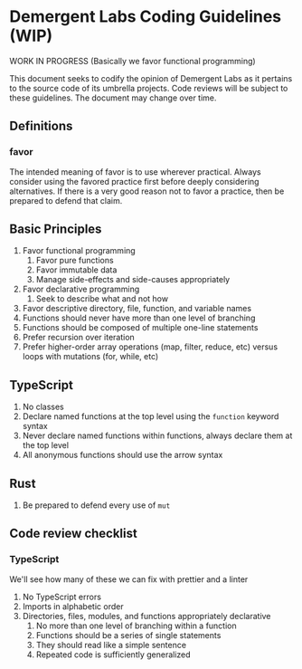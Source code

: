 # Demergent Labs Coding Guidelines (WIP)

WORK IN PROGRESS (Basically we favor functional programming)

This document seeks to codify the opinion of Demergent Labs as it pertains to the source code of its umbrella projects. Code reviews will be subject to these guidelines. The document may change over time.

## Definitions

### favor

The intended meaning of favor is to use wherever practical. Always consider using the favored practice first before deeply considering alternatives. If there is a very good reason not to favor a practice, then be prepared to defend that claim.

## Basic Principles

1. Favor functional programming
    1. Favor pure functions
    2. Favor immutable data
    3. Manage side-effects and side-causes appropriately
2. Favor declarative programming
    1. Seek to describe what and not how
3. Favor descriptive directory, file, function, and variable names
4. Functions should never have more than one level of branching
5. Functions should be composed of multiple one-line statements
6. Prefer recursion over iteration
7. Prefer higher-order array operations (map, filter, reduce, etc) versus loops with mutations (for, while, etc)

## TypeScript

1. No classes
2. Declare named functions at the top level using the `function` keyword syntax
3. Never declare named functions within functions, always declare them at the top level
4. All anonymous functions should use the arrow syntax

## Rust

1. Be prepared to defend every use of `mut`

## Code review checklist

### TypeScript

We'll see how many of these we can fix with prettier and a linter

1. No TypeScript errors
2. Imports in alphabetic order
3. Directories, files, modules, and functions appropriately declarative
    1. No more than one level of branching within a function
    2. Functions should be a series of single statements
    3. They should read like a simple sentence
    4. Repeated code is sufficiently generalized